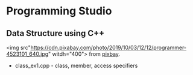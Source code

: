 # Programming Studio
## Data Structure using C++

<img src"https://cdn.pixabay.com/photo/2019/10/03/12/12/programmer-4523101_640.jpg" witdh="400">
from [pixbay](https://pixabay.com/ko/).
- class_ex1.cpp - class, member, access specifiers 